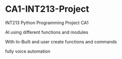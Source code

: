 # CA1-INT213-Project

INT213 Python Programming Project CA1

AI using different functions and modules 

With In-Built and user create functions and commands

fully voice automation
